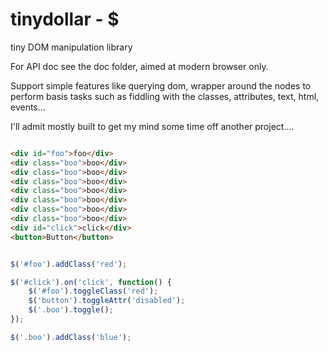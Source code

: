 tinydollar - $
==========

tiny DOM manipulation library

For API doc see the doc folder, aimed at modern browser only.

Support simple features like querying dom, wrapper around the nodes to perform basis tasks
such as fiddling with the classes, attributes, text, html, events...

I'll admit mostly built to get my mind some time off another project....

```html

<div id="foo">foo</div>
<div class="boo">boo</div>
<div class="boo">boo</div>
<div class="boo">boo</div>
<div class="boo">boo</div>
<div class="boo">boo</div>
<div class="boo">boo</div>
<div class="boo">boo</div>
<div id="click">click</div>
<button>Button</button>

```

```javascript

$('#foo').addClass('red');

$('#click').on('click', function() {
    $('#foo').toggleClass('red');
    $('button').toggleAttr('disabled');
    $('.boo').toggle();
});

$('.boo').addClass('blue');

```